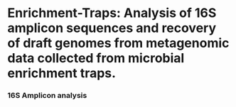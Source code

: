 # Enrichment-Traps: Analysis of 16S amplicon sequences and recovery of draft genomes from metagenomic data collected from microbial enrichment traps. 

### 16S Amplicon analysis

